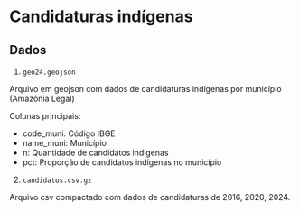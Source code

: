 # Candidaturas indígenas

## Dados

1. `geo24.geojson`

Arquivo em geojson com dados de candidaturas indígenas por município (Amazônia Legal)

Colunas principais:

- code_muni: Código IBGE
- name_muni: Município
- n: Quantidade de candidatos indígenas
- pct: Proporção de candidatos indígenas no município

2. `candidatos.csv.gz`

Arquivo csv compactado com dados de candidaturas de 2016, 2020, 2024.